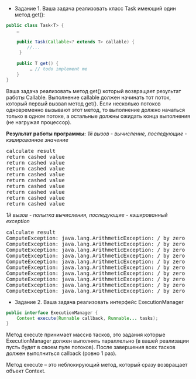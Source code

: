 * Задание 1.
Ваша задача реализовать класс Task имеющий один метод get():
```Java
public class Task<T> {
    …
 
    public Task(Callable<? extends T> callable) {
        //...
     }
 
    public T get() {
         … // todo implement me
    }
}
```
Ваша задача реализовать метод get() который возвращает результат работы Callable. Выполнение callable должен начинать тот поток, который первый вызвал метод get(). Если несколько потоков одновременно вызывают этот метод, то выполнение должно начаться только в одном потоке, а остальные должны ожидать конца выполнения (не нагружая процессор). 

**Результат работы программы:**
_1й вызов - вычисление, последующие - кэшированное значение_
<pre>
calculate result
return cashed value
return cashed value
return cashed value
return cashed value
return cashed value
return cashed value
return cashed value
return cashed value
return cashed value
</pre>
_1й вызов  - попытка вычисления, последующие - кэшированный exception_
<pre>
calculate result
ComputeException: java.lang.ArithmeticException: / by zero
ComputeException: java.lang.ArithmeticException: / by zero
ComputeException: java.lang.ArithmeticException: / by zero
ComputeException: java.lang.ArithmeticException: / by zero
ComputeException: java.lang.ArithmeticException: / by zero
ComputeException: java.lang.ArithmeticException: / by zero
ComputeException: java.lang.ArithmeticException: / by zero
ComputeException: java.lang.ArithmeticException: / by zero
ComputeException: java.lang.ArithmeticException: / by zero
ComputeException: java.lang.ArithmeticException: / by zero
</pre>

* Задание 2.
Ваша задача реализовать интерфейс ExecutionManager
```Java
public interface ExecutionManager {
    Context execute(Runnable callback, Runnable... tasks);
}
```
Метод execute принимает массив тасков, это задания которые ExecutionManager должен выполнять параллельно (в вашей реализации пусть будет в своем пуле потоков). После завершения всех тасков должен выполниться callback (ровно 1 раз). 

Метод execute – это неблокирующий метод, который сразу возвращает объект Context. 
